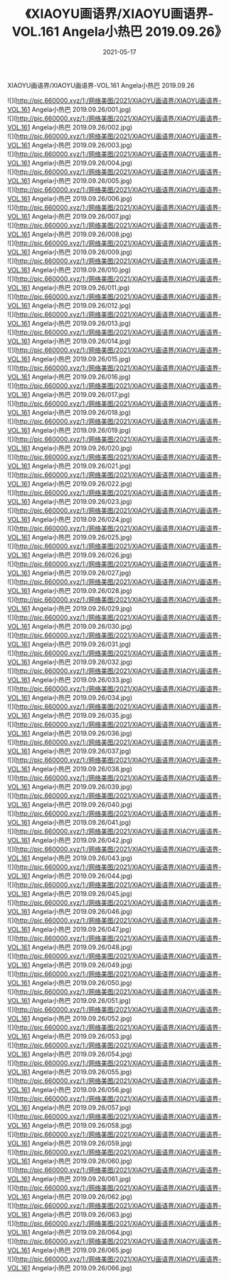 ﻿---
layout: post
title:  《XIAOYU画语界/XIAOYU画语界-VOL.161 Angela小热巴 2019.09.26》
date:   2021-05-17
img: http://pic.660000.xyz/1:/网络美图/2021/XIAOYU画语界/XIAOYU画语界-VOL.161 Angela小热巴 2019.09.26/000.jpg
categories: [美女, 清纯, 唯美]
---

XIAOYU画语界/XIAOYU画语界-VOL.161 Angela小热巴 2019.09.26

 ![](http://pic.660000.xyz/1:/网络美图/2021/XIAOYU画语界/XIAOYU画语界-VOL.161 Angela小热巴 2019.09.26/001.jpg) <br>![](http://pic.660000.xyz/1:/网络美图/2021/XIAOYU画语界/XIAOYU画语界-VOL.161 Angela小热巴 2019.09.26/002.jpg) <br>![](http://pic.660000.xyz/1:/网络美图/2021/XIAOYU画语界/XIAOYU画语界-VOL.161 Angela小热巴 2019.09.26/003.jpg) <br>![](http://pic.660000.xyz/1:/网络美图/2021/XIAOYU画语界/XIAOYU画语界-VOL.161 Angela小热巴 2019.09.26/004.jpg) <br>![](http://pic.660000.xyz/1:/网络美图/2021/XIAOYU画语界/XIAOYU画语界-VOL.161 Angela小热巴 2019.09.26/005.jpg) <br>![](http://pic.660000.xyz/1:/网络美图/2021/XIAOYU画语界/XIAOYU画语界-VOL.161 Angela小热巴 2019.09.26/006.jpg) <br>![](http://pic.660000.xyz/1:/网络美图/2021/XIAOYU画语界/XIAOYU画语界-VOL.161 Angela小热巴 2019.09.26/007.jpg) <br>![](http://pic.660000.xyz/1:/网络美图/2021/XIAOYU画语界/XIAOYU画语界-VOL.161 Angela小热巴 2019.09.26/008.jpg) <br>![](http://pic.660000.xyz/1:/网络美图/2021/XIAOYU画语界/XIAOYU画语界-VOL.161 Angela小热巴 2019.09.26/009.jpg) <br>![](http://pic.660000.xyz/1:/网络美图/2021/XIAOYU画语界/XIAOYU画语界-VOL.161 Angela小热巴 2019.09.26/010.jpg) <br>![](http://pic.660000.xyz/1:/网络美图/2021/XIAOYU画语界/XIAOYU画语界-VOL.161 Angela小热巴 2019.09.26/011.jpg) <br>![](http://pic.660000.xyz/1:/网络美图/2021/XIAOYU画语界/XIAOYU画语界-VOL.161 Angela小热巴 2019.09.26/012.jpg) <br>![](http://pic.660000.xyz/1:/网络美图/2021/XIAOYU画语界/XIAOYU画语界-VOL.161 Angela小热巴 2019.09.26/013.jpg) <br>![](http://pic.660000.xyz/1:/网络美图/2021/XIAOYU画语界/XIAOYU画语界-VOL.161 Angela小热巴 2019.09.26/014.jpg) <br>![](http://pic.660000.xyz/1:/网络美图/2021/XIAOYU画语界/XIAOYU画语界-VOL.161 Angela小热巴 2019.09.26/015.jpg) <br>![](http://pic.660000.xyz/1:/网络美图/2021/XIAOYU画语界/XIAOYU画语界-VOL.161 Angela小热巴 2019.09.26/016.jpg) <br>![](http://pic.660000.xyz/1:/网络美图/2021/XIAOYU画语界/XIAOYU画语界-VOL.161 Angela小热巴 2019.09.26/017.jpg) <br>![](http://pic.660000.xyz/1:/网络美图/2021/XIAOYU画语界/XIAOYU画语界-VOL.161 Angela小热巴 2019.09.26/018.jpg) <br>![](http://pic.660000.xyz/1:/网络美图/2021/XIAOYU画语界/XIAOYU画语界-VOL.161 Angela小热巴 2019.09.26/019.jpg) <br>![](http://pic.660000.xyz/1:/网络美图/2021/XIAOYU画语界/XIAOYU画语界-VOL.161 Angela小热巴 2019.09.26/020.jpg) <br>![](http://pic.660000.xyz/1:/网络美图/2021/XIAOYU画语界/XIAOYU画语界-VOL.161 Angela小热巴 2019.09.26/021.jpg) <br>![](http://pic.660000.xyz/1:/网络美图/2021/XIAOYU画语界/XIAOYU画语界-VOL.161 Angela小热巴 2019.09.26/022.jpg) <br>![](http://pic.660000.xyz/1:/网络美图/2021/XIAOYU画语界/XIAOYU画语界-VOL.161 Angela小热巴 2019.09.26/023.jpg) <br>![](http://pic.660000.xyz/1:/网络美图/2021/XIAOYU画语界/XIAOYU画语界-VOL.161 Angela小热巴 2019.09.26/024.jpg) <br>![](http://pic.660000.xyz/1:/网络美图/2021/XIAOYU画语界/XIAOYU画语界-VOL.161 Angela小热巴 2019.09.26/025.jpg) <br>![](http://pic.660000.xyz/1:/网络美图/2021/XIAOYU画语界/XIAOYU画语界-VOL.161 Angela小热巴 2019.09.26/026.jpg) <br>![](http://pic.660000.xyz/1:/网络美图/2021/XIAOYU画语界/XIAOYU画语界-VOL.161 Angela小热巴 2019.09.26/027.jpg) <br>![](http://pic.660000.xyz/1:/网络美图/2021/XIAOYU画语界/XIAOYU画语界-VOL.161 Angela小热巴 2019.09.26/028.jpg) <br>![](http://pic.660000.xyz/1:/网络美图/2021/XIAOYU画语界/XIAOYU画语界-VOL.161 Angela小热巴 2019.09.26/029.jpg) <br>![](http://pic.660000.xyz/1:/网络美图/2021/XIAOYU画语界/XIAOYU画语界-VOL.161 Angela小热巴 2019.09.26/030.jpg) <br>![](http://pic.660000.xyz/1:/网络美图/2021/XIAOYU画语界/XIAOYU画语界-VOL.161 Angela小热巴 2019.09.26/031.jpg) <br>![](http://pic.660000.xyz/1:/网络美图/2021/XIAOYU画语界/XIAOYU画语界-VOL.161 Angela小热巴 2019.09.26/032.jpg) <br>![](http://pic.660000.xyz/1:/网络美图/2021/XIAOYU画语界/XIAOYU画语界-VOL.161 Angela小热巴 2019.09.26/033.jpg) <br>![](http://pic.660000.xyz/1:/网络美图/2021/XIAOYU画语界/XIAOYU画语界-VOL.161 Angela小热巴 2019.09.26/034.jpg) <br>![](http://pic.660000.xyz/1:/网络美图/2021/XIAOYU画语界/XIAOYU画语界-VOL.161 Angela小热巴 2019.09.26/035.jpg) <br>![](http://pic.660000.xyz/1:/网络美图/2021/XIAOYU画语界/XIAOYU画语界-VOL.161 Angela小热巴 2019.09.26/036.jpg) <br>![](http://pic.660000.xyz/1:/网络美图/2021/XIAOYU画语界/XIAOYU画语界-VOL.161 Angela小热巴 2019.09.26/037.jpg) <br>![](http://pic.660000.xyz/1:/网络美图/2021/XIAOYU画语界/XIAOYU画语界-VOL.161 Angela小热巴 2019.09.26/038.jpg) <br>![](http://pic.660000.xyz/1:/网络美图/2021/XIAOYU画语界/XIAOYU画语界-VOL.161 Angela小热巴 2019.09.26/039.jpg) <br>![](http://pic.660000.xyz/1:/网络美图/2021/XIAOYU画语界/XIAOYU画语界-VOL.161 Angela小热巴 2019.09.26/040.jpg) <br>![](http://pic.660000.xyz/1:/网络美图/2021/XIAOYU画语界/XIAOYU画语界-VOL.161 Angela小热巴 2019.09.26/041.jpg) <br>![](http://pic.660000.xyz/1:/网络美图/2021/XIAOYU画语界/XIAOYU画语界-VOL.161 Angela小热巴 2019.09.26/042.jpg) <br>![](http://pic.660000.xyz/1:/网络美图/2021/XIAOYU画语界/XIAOYU画语界-VOL.161 Angela小热巴 2019.09.26/043.jpg) <br>![](http://pic.660000.xyz/1:/网络美图/2021/XIAOYU画语界/XIAOYU画语界-VOL.161 Angela小热巴 2019.09.26/044.jpg) <br>![](http://pic.660000.xyz/1:/网络美图/2021/XIAOYU画语界/XIAOYU画语界-VOL.161 Angela小热巴 2019.09.26/045.jpg) <br>![](http://pic.660000.xyz/1:/网络美图/2021/XIAOYU画语界/XIAOYU画语界-VOL.161 Angela小热巴 2019.09.26/046.jpg) <br>![](http://pic.660000.xyz/1:/网络美图/2021/XIAOYU画语界/XIAOYU画语界-VOL.161 Angela小热巴 2019.09.26/047.jpg) <br>![](http://pic.660000.xyz/1:/网络美图/2021/XIAOYU画语界/XIAOYU画语界-VOL.161 Angela小热巴 2019.09.26/048.jpg) <br>![](http://pic.660000.xyz/1:/网络美图/2021/XIAOYU画语界/XIAOYU画语界-VOL.161 Angela小热巴 2019.09.26/049.jpg) <br>![](http://pic.660000.xyz/1:/网络美图/2021/XIAOYU画语界/XIAOYU画语界-VOL.161 Angela小热巴 2019.09.26/050.jpg) <br>![](http://pic.660000.xyz/1:/网络美图/2021/XIAOYU画语界/XIAOYU画语界-VOL.161 Angela小热巴 2019.09.26/051.jpg) <br>![](http://pic.660000.xyz/1:/网络美图/2021/XIAOYU画语界/XIAOYU画语界-VOL.161 Angela小热巴 2019.09.26/052.jpg) <br>![](http://pic.660000.xyz/1:/网络美图/2021/XIAOYU画语界/XIAOYU画语界-VOL.161 Angela小热巴 2019.09.26/053.jpg) <br>![](http://pic.660000.xyz/1:/网络美图/2021/XIAOYU画语界/XIAOYU画语界-VOL.161 Angela小热巴 2019.09.26/054.jpg) <br>![](http://pic.660000.xyz/1:/网络美图/2021/XIAOYU画语界/XIAOYU画语界-VOL.161 Angela小热巴 2019.09.26/055.jpg) <br>![](http://pic.660000.xyz/1:/网络美图/2021/XIAOYU画语界/XIAOYU画语界-VOL.161 Angela小热巴 2019.09.26/056.jpg) <br>![](http://pic.660000.xyz/1:/网络美图/2021/XIAOYU画语界/XIAOYU画语界-VOL.161 Angela小热巴 2019.09.26/057.jpg) <br>![](http://pic.660000.xyz/1:/网络美图/2021/XIAOYU画语界/XIAOYU画语界-VOL.161 Angela小热巴 2019.09.26/058.jpg) <br>![](http://pic.660000.xyz/1:/网络美图/2021/XIAOYU画语界/XIAOYU画语界-VOL.161 Angela小热巴 2019.09.26/059.jpg) <br>![](http://pic.660000.xyz/1:/网络美图/2021/XIAOYU画语界/XIAOYU画语界-VOL.161 Angela小热巴 2019.09.26/060.jpg) <br>![](http://pic.660000.xyz/1:/网络美图/2021/XIAOYU画语界/XIAOYU画语界-VOL.161 Angela小热巴 2019.09.26/061.jpg) <br>![](http://pic.660000.xyz/1:/网络美图/2021/XIAOYU画语界/XIAOYU画语界-VOL.161 Angela小热巴 2019.09.26/062.jpg) <br>![](http://pic.660000.xyz/1:/网络美图/2021/XIAOYU画语界/XIAOYU画语界-VOL.161 Angela小热巴 2019.09.26/063.jpg) <br>![](http://pic.660000.xyz/1:/网络美图/2021/XIAOYU画语界/XIAOYU画语界-VOL.161 Angela小热巴 2019.09.26/064.jpg) <br>![](http://pic.660000.xyz/1:/网络美图/2021/XIAOYU画语界/XIAOYU画语界-VOL.161 Angela小热巴 2019.09.26/065.jpg) <br>![](http://pic.660000.xyz/1:/网络美图/2021/XIAOYU画语界/XIAOYU画语界-VOL.161 Angela小热巴 2019.09.26/066.jpg) <br>